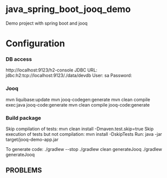 # java_spring_boot_jooq_demo
Demo project with spring boot and jooq

# Configuration
### DB access
http://localhost:9123/h2-console
JDBC URL: jdbc:h2:tcp://localhost:9123/./data/devdb
User: sa
Password:

### Jooq
mvn liquibase:update
mvn jooq-codegen:generate
mvn clean compile exec:java jooq-code:generate
mvn clean compile jooq-code:generate

### Build package
Skip compilation of tests:
mvn clean install -Dmaven.test.skip=true
Skip execution of tests but not compilation:
mvn install -DskipTests
Run:
java -jar target/jooq-demo-app.jar

To generate code:
./gradlew --stop
./gradlew clean generateJooq
./gradlew generateJooq


## PROBLEMS
